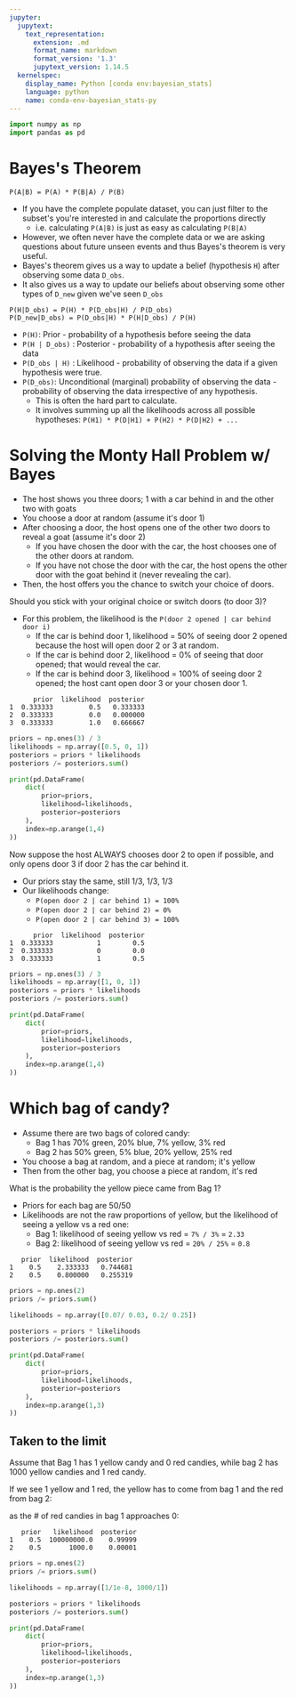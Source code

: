 ```yaml
---
jupyter:
  jupytext:
    text_representation:
      extension: .md
      format_name: markdown
      format_version: '1.3'
      jupytext_version: 1.14.5
  kernelspec:
    display_name: Python [conda env:bayesian_stats]
    language: python
    name: conda-env-bayesian_stats-py
---
```


```python
import numpy as np
import pandas as pd
```

# Bayes's Theorem
`P(A|B) = P(A) * P(B|A) / P(B)`

- If you have the complete populate dataset, you can just filter to the subset's you're interested in and calculate the proportions directly
    - i.e. calculating `P(A|B)` is just as easy as calculating `P(B|A)`
- However, we often never have the complete data or we are asking questions about future unseen events and thus Bayes's theorem is very useful.
- Bayes's theorem gives us a way to update a belief (hypothesis `H`) after observing some data `D_obs`.
- It also gives us a way to update our beliefs about observing some other types of `D_new` given we've seen `D_obs`

```
P(H|D_obs) = P(H) * P(D_obs|H) / P(D_obs)
P(D_new|D_obs) = P(D_obs|H) * P(H|D_obs) / P(H)
```
- `P(H)`: Prior - probability of a hypothesis before seeing the data
- `P(H | D_obs)` : Posterior - probability of a hypothesis after seeing the data
- `P(D_obs | H)` : Likelihood - probability of observing the data if a given hypothesis were true.
- `P(D_obs)`: Unconditional (marginal) probability of observing the data - probability of observing the data irrespective of any hypothesis.
    - This is often the hard part to calculate.
    - It involves summing up all the likelihoods across all possible hypotheses: `P(H1) * P(D|H1) + P(H2) * P(D|H2) + ...`


# Solving the Monty Hall Problem w/ Bayes
- The host shows you three doors; 1 with a car behind in and the other two with goats
- You choose a door at random (assume it's door 1)
- After choosing a door, the host opens one of the other two doors to reveal a goat (assume it's door 2)
    - If you have chosen the door with the car, the host chooses one of the other doors at random.
    - If you have not chose the door with the car, the host opens the other door with the goat behind it (never revealing the car).
- Then, the host offers you the chance to switch your choice of doors.

Should you stick with your original choice or switch doors (to door 3)?

- For this problem, the likelihood is the `P(door 2 opened | car behind door i)`
    - If the car is behind door 1, likelihood = 50% of seeing door 2 opened because the host will open door 2 or 3 at random.
    - If the car is behind door 2, likelihood = 0% of seeing that door opened; that would reveal the car.
    - If the car is behind door 3, likelihood = 100% of seeing door 2 opened; the host cant open door 3 or your chosen door 1.
    
```
      prior  likelihood  posterior
1  0.333333         0.5   0.333333
2  0.333333         0.0   0.000000
3  0.333333         1.0   0.666667
```

```python
priors = np.ones(3) / 3
likelihoods = np.array([0.5, 0, 1])
posteriors = priors * likelihoods
posteriors /= posteriors.sum()

print(pd.DataFrame(
    dict(
        prior=priors,
        likelihood=likelihoods,
        posterior=posteriors
    ),
    index=np.arange(1,4)
))
```

Now suppose the host ALWAYS chooses door 2 to open if possible, and only opens door 3 if door 2 has the car behind it.
- Our priors stay the same, still 1/3, 1/3, 1/3
- Our likelihoods change:
    - `P(open door 2 | car behind 1) = 100%` 
    - `P(open door 2 | car behind 2) = 0%` 
    - `P(open door 2 | car behind 3) = 100%` 
    
```
      prior  likelihood  posterior
1  0.333333           1        0.5
2  0.333333           0        0.0
3  0.333333           1        0.5
```

```python
priors = np.ones(3) / 3
likelihoods = np.array([1, 0, 1])
posteriors = priors * likelihoods
posteriors /= posteriors.sum()

print(pd.DataFrame(
    dict(
        prior=priors,
        likelihood=likelihoods,
        posterior=posteriors
    ),
    index=np.arange(1,4)
))
```

# Which bag of candy?
- Assume there are two bags of colored candy:
    - Bag 1 has 70% green, 20% blue, 7% yellow, 3% red
    - Bag 2 has 50% green, 5% blue, 20% yellow, 25% red
- You choose a bag at random, and a piece at random; it's yellow
- Then from the other bag, you choose a piece at random, it's red

What is the probability the yellow piece came from Bag 1?

- Priors for each bag are 50/50
- Likelihoods are not the raw proportions of yellow, but the likelihood of seeing a yellow vs a red one:
    - Bag 1: likelihood of seeing yellow vs red = `7% / 3%` = `2.33`
    - Bag 2: likelihood of seeing yellow vs red = `20% / 25%` = `0.8`
    
```
   prior  likelihood  posterior
1    0.5    2.333333   0.744681
2    0.5    0.800000   0.255319
```

```python
priors = np.ones(2)
priors /= priors.sum()

likelihoods = np.array([0.07/ 0.03, 0.2/ 0.25])

posteriors = priors * likelihoods
posteriors /= posteriors.sum()

print(pd.DataFrame(
    dict(
        prior=priors,
        likelihood=likelihoods,
        posterior=posteriors
    ),
    index=np.arange(1,3)
))
```

## Taken to the limit
Assume that Bag 1 has 1 yellow candy and 0 red candies, while bag 2 has 1000 yellow candies and 1 red candy.

If we see 1 yellow and 1 red, the yellow has to come from bag 1 and the red from bag 2:

as the # of red candies in bag 1 approaches 0:
```
   prior   likelihood  posterior
1    0.5  100000000.0    0.99999
2    0.5       1000.0    0.00001
```

```python
priors = np.ones(2)
priors /= priors.sum()

likelihoods = np.array([1/1e-8, 1000/1])

posteriors = priors * likelihoods
posteriors /= posteriors.sum()

print(pd.DataFrame(
    dict(
        prior=priors,
        likelihood=likelihoods,
        posterior=posteriors
    ),
    index=np.arange(1,3)
))
```

```python

```
